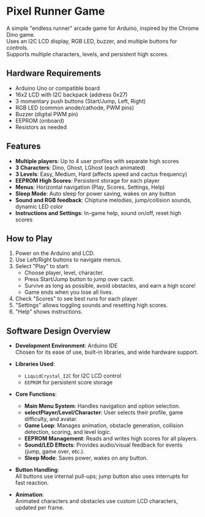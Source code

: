 # Pixel Runner Game
A simple "endless runner" arcade game for Arduino, inspired by the Chrome Dino game.  
Uses an I2C LCD display, RGB LED, buzzer, and multiple buttons for controls.  
Supports multiple characters, levels, and persistent high scores.

## Hardware Requirements
- Arduino Uno or compatible board
- 16x2 LCD with I2C backpack (address 0x27)
- 3 momentary push buttons (Start/Jump, Left, Right)
- RGB LED (common anode/cathode, PWM pins)
- Buzzer (digital PWM pin)
- EEPROM (onboard)
- Resistors as needed

## Features
- **Multiple players**: Up to 4 user profiles with separate high scores
- **3 Characters**: Dino, Ghost, LGhost (each animated)
- **3 Levels**: Easy, Medium, Hard (affects speed and cactus frequency)
- **EEPROM High Scores**: Persistent storage for each player
- **Menus**: Horizontal navigation (Play, Scores, Settings, Help)
- **Sleep Mode**: Auto sleep for power saving, wakes on any button
- **Sound and RGB feedback**: Chiptune melodies, jump/collision sounds, dynamic LED color
- **Instructions and Settings**: In-game help, sound on/off, reset high scores

## How to Play
1. Power on the Arduino and LCD.
2. Use Left/Right buttons to navigate menus.
3. Select "Play" to start:
    - Choose player, level, character.
    - Press Start/Jump button to jump over cacti.
    - Survive as long as possible, avoid obstacles, and earn a high score!
    - Game ends when you lose all lives.
4. Check "Scores" to see best runs for each player.
5. "Settings" allows toggling sounds and resetting high scores.
6. "Help" shows instructions.

## Software Design Overview
- **Development Environment**: Arduino IDE  
  Chosen for its ease of use, built-in libraries, and wide hardware support.

- **Libraries Used**:
    - `LiquidCrystal_I2C` for I2C LCD control
    - `EEPROM` for persistent score storage

- **Core Functions**:
    - **Main Menu System**: Handles navigation and option selection.
    - **selectPlayer/Level/Character**: User selects their profile, game difficulty, and avatar.
    - **Game Loop**: Manages animation, obstacle generation, collision detection, scoring, and level logic.
    - **EEPROM Management**: Reads and writes high scores for all players.
    - **Sound/LED Effects**: Provides audio/visual feedback for events (jump, game over, etc.).
    - **Sleep Mode**: Saves power, wakes on any button.

- **Button Handling**:  
  All buttons use internal pull-ups; jump button also uses interrupts for fast reaction.

- **Animation**:  
  Animated characters and obstacles use custom LCD characters, updated per frame.
